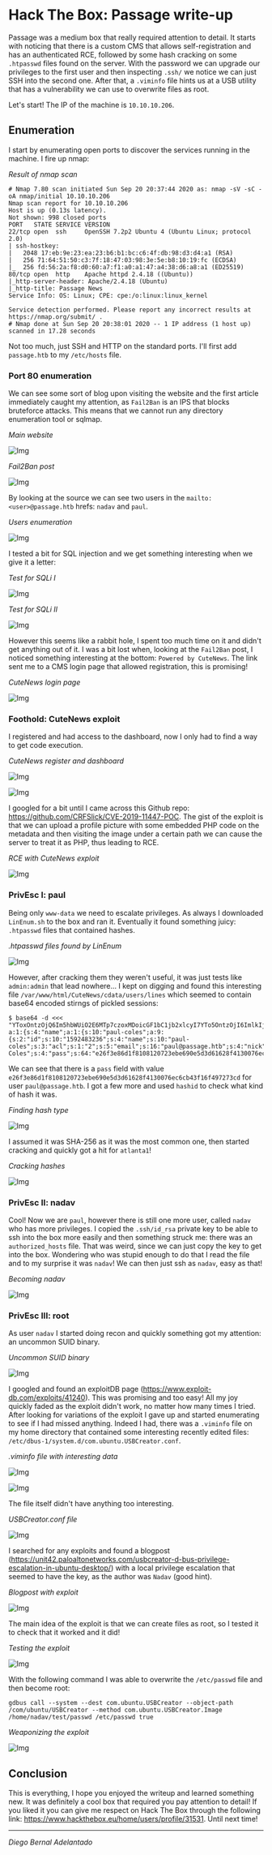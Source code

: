 # Hack The Box: Passage write-up

Passage was a medium box that really required attention to detail. It starts with noticing that there is a custom CMS that allows self-registration and has an authenticated RCE, followed by some hash cracking on some `.htpasswd` files found on the server. With the password we can upgrade our privileges to the first user and then inspecting `.ssh/` we notice we can just SSH into the second one. After that, a `.viminfo` file hints us at a USB utility that has a vulnerability we can use to overwrite files as root.

Let's start! The IP of the machine is ``10.10.10.206``.

## Enumeration

I start by enumerating open ports to discover the services running in the machine. I fire up nmap:

*Result of nmap scan*

```
# Nmap 7.80 scan initiated Sun Sep 20 20:37:44 2020 as: nmap -sV -sC -oA nmap/initial 10.10.10.206
Nmap scan report for 10.10.10.206
Host is up (0.13s latency).
Not shown: 998 closed ports
PORT   STATE SERVICE VERSION
22/tcp open  ssh     OpenSSH 7.2p2 Ubuntu 4 (Ubuntu Linux; protocol 2.0)
| ssh-hostkey:
|   2048 17:eb:9e:23:ea:23:b6:b1:bc:c6:4f:db:98:d3:d4:a1 (RSA)
|   256 71:64:51:50:c3:7f:18:47:03:98:3e:5e:b8:10:19:fc (ECDSA)
|_  256 fd:56:2a:f8:d0:60:a7:f1:a0:a1:47:a4:38:d6:a8:a1 (ED25519)
80/tcp open  http    Apache httpd 2.4.18 ((Ubuntu))
|_http-server-header: Apache/2.4.18 (Ubuntu)
|_http-title: Passage News
Service Info: OS: Linux; CPE: cpe:/o:linux:linux_kernel

Service detection performed. Please report any incorrect results at https://nmap.org/submit/ .
# Nmap done at Sun Sep 20 20:38:01 2020 -- 1 IP address (1 host up) scanned in 17.28 seconds
```

Not too much, just SSH and HTTP on the standard ports. I'll first add `passage.htb` to my `/etc/hosts` file.

### Port 80 enumeration

We can see some sort of blog upon visiting the website and the first article immediately caught my attention, as `Fail2Ban` is an IPS that blocks bruteforce attacks. This means that we cannot run any directory enumeration tool or sqlmap.

*Main website*

![Img](images/website1.png)

*Fail2Ban post*

![Img](images/website2.png)

By looking at the source we can see two users in the `mailto:<user>@passage.htb` hrefs: `nadav` and `paul`.

*Users enumeration*

![Img](images/website5.png)

I tested a bit for SQL injection and we get something interesting when we give it a letter:

*Test for SQLi I*

![Img](images/website3.png)

*Test for SQLi II*

![Img](images/website4.png)

However this seems like a rabbit hole, I spent too much time on it and didn't get anything out of it. I was a bit lost when, looking at the `Fail2Ban` post, I noticed something interesting at the bottom: `Powered by CuteNews`. The link sent me to a CMS login page that allowed registration, this is promising!

*CuteNews login page*

![Img](images/cutenews1.png)

### Foothold: CuteNews exploit

I registered and had access to the dashboard, now I only had to find a way to get code execution.

*CuteNews register and dashboard*

![Img](images/cutenews2.png)

![Img](images/cutenews3.png)

I googled for a bit until I came across this Github repo: https://github.com/CRFSlick/CVE-2019-11447-POC. The gist of the exploit is that we can upload a profile picture with some embedded PHP code on the metadata and then visiting the image under a certain path we can cause the server to treat it as PHP, thus leading to RCE.

*RCE with CuteNews exploit*

![Img](images/foothold1.png)

### PrivEsc I: paul

Being only `www-data` we need to escalate privileges. As always I downloaded `LinEnum.sh` to the box and ran it. Eventually it found something juicy: `.htpasswd` files that contained hashes.

*.htpasswd files found by LinEnum*

![Img](images/foothold2.png)

However, after cracking them they weren't useful, it was just tests like `admin:admin` that lead nowhere... I kept on digging and found this interesting file `/var/www/html/CuteNews/cdata/users/lines` which seemed to contain base64 encoded stirngs of pickled sessions:

```
$ base64 -d <<< "YToxOntzOjQ6Im5hbWUiO2E6MTp7czoxMDoicGF1bC1jb2xlcyI7YTo5OntzOjI6ImlkIjtzOjEwOiIxNTkyNDgzMjM2IjtzOjQ6Im5hbWUiO3M6MTA6InBhdWwtY29sZXMiO3M6MzoiYWNsIjtzOjE6IjIiO3M6NToiZW1haWwiO3M6MTY6InBhdWxAcGFzc2FnZS5odGIiO3M6NDoibmljayI7czoxMDoiUGF1bCBDb2xlcyI7czo0OiJwYXNzIjtzOjY0OiJlMjZmM2U4NmQxZjgxMDgxMjA3MjNlYmU2OTBlNWQzZDYxNjI4ZjQxMzAwNzZlYzZjYjQzZjE2ZjQ5NzI3M2NkIjtzOjM6Imx0cyI7czoxMDoiMTU5MjQ4NTU1NiI7czozOiJiYW4iO3M6MToiMCI7czozOiJjbnQiO3M6MToiMiI7fX19"
a:1:{s:4:"name";a:1:{s:10:"paul-coles";a:9:{s:2:"id";s:10:"1592483236";s:4:"name";s:10:"paul-coles";s:3:"acl";s:1:"2";s:5:"email";s:16:"paul@passage.htb";s:4:"nick";s:10:"Paul Coles";s:4:"pass";s:64:"e26f3e86d1f8108120723ebe690e5d3d61628f4130076ec6cb43f16f497273cd";s:3:"lts";s:10:"1592485556";s:3:"ban";s:1:"0";s:3:"cnt";s:1:"2";}}}
```

We can see that there is a `pass` field with value `e26f3e86d1f8108120723ebe690e5d3d61628f4130076ec6cb43f16f497273cd` for user `paul@passage.htb`. I got a few more and used `hashid` to check what kind of hash it was.

*Finding hash type*

![Img](images/foothold3.png)

I assumed it was SHA-256 as it was the most common one, then started cracking and quickly got a hit for `atlanta1`!

*Cracking hashes*

![Img](images/paul1.png)

### PrivEsc II: nadav

Cool! Now we are `paul`, however there is still one more user, called `nadav` who has more privileges. I copied the `.ssh/id_rsa` private key to be able to ssh into the box more easily and then something struck me: there was an `authorized_hosts` file. That was weird, since we can just copy the key to get into the box. Wondering who was stupid enough to do that I read the file and to my surprise it was `nadav`! We can then just ssh as `nadav`, easy as that!

*Becoming nadav*

![Img](images/nadav1.png)

### PrivEsc III: root

As user `nadav` I started doing recon and quickly something got my attention: an uncommon SUID binary.

*Uncommon SUID binary*

![Img](images/nadav2.png)

I googled and found an exploitDB page (https://www.exploit-db.com/exploits/41240). This was promising and too easy! All my joy quickly faded as the exploit didn't work, no matter how many times I tried. After looking for variations of the exploit I gave up and started enumerating to see if I had missed anything. Indeed I had, there was a `.viminfo` file on my home directory that contained some interesting recently edited files: `/etc/dbus-1/system.d/com.ubuntu.USBCreator.conf`.

*.viminfo file with interesting data*

![Img](images/nadav3.png)

![Img](images/nadav4.png)

The file itself didn't have anything too interesting.

*USBCreator.conf file*

![Img](images/nadav5.png)

I searched for any exploits and found a blogpost (https://unit42.paloaltonetworks.com/usbcreator-d-bus-privilege-escalation-in-ubuntu-desktop/) with a local privilege escalation that seemed to have the key, as the author was `Nadav` (good hint).

*Blogpost with exploit*

![Img](images/nadav6.png)

The main idea of the exploit is that we can create files as root, so I tested it to check that it worked and it did!

*Testing the exploit*

![Img](images/nadav7.png)

With the following command I was able to overwrite the `/etc/passwd` file and then become root:

```
gdbus call --system --dest com.ubuntu.USBCreator --object-path /com/ubuntu/USBCreator --method com.ubuntu.USBCreator.Image /home/nadav/test/passwd /etc/passwd true
```

*Weaponizing the exploit*

![Img](images/root1.png)

## Conclusion

This is everything, I hope you enjoyed the writeup and learned something new. It was definitely a cool box that required you pay attention to detail! If you liked it you can give me respect on Hack The Box through the following link: <https://www.hackthebox.eu/home/users/profile/31531>. Until next time!

---

*Diego Bernal Adelantado*
